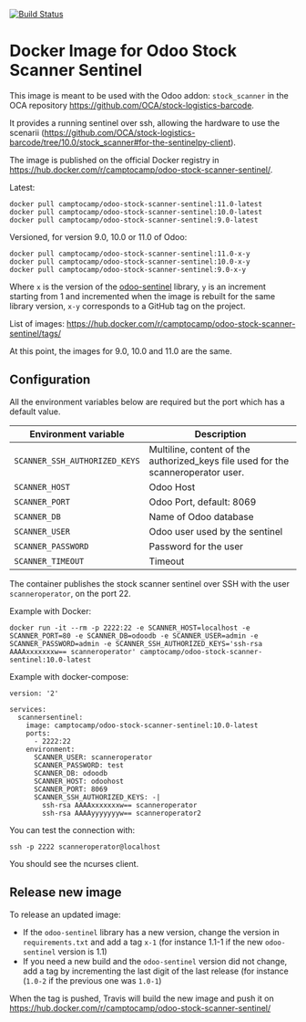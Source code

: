 [![Build Status](https://travis-ci.org/camptocamp/docker-odoo-stock-scanner-sentinel.svg?branch=master)](https://travis-ci.org/camptocamp/docker-odoo-stock-scanner-sentinel)

# Docker Image for Odoo Stock Scanner Sentinel

This image is meant to be used with the Odoo addon: `stock_scanner` in the OCA repository https://github.com/OCA/stock-logistics-barcode.

It provides a running sentinel over ssh, allowing the hardware to use the scenarii (https://github.com/OCA/stock-logistics-barcode/tree/10.0/stock_scanner#for-the-sentinelpy-client).

The image is published on the official Docker registry in https://hub.docker.com/r/camptocamp/odoo-stock-scanner-sentinel/.

Latest:
```
docker pull camptocamp/odoo-stock-scanner-sentinel:11.0-latest
docker pull camptocamp/odoo-stock-scanner-sentinel:10.0-latest
docker pull camptocamp/odoo-stock-scanner-sentinel:9.0-latest
```

Versioned, for version 9.0, 10.0 or 11.0 of Odoo:
```
docker pull camptocamp/odoo-stock-scanner-sentinel:11.0-x-y
docker pull camptocamp/odoo-stock-scanner-sentinel:10.0-x-y
docker pull camptocamp/odoo-stock-scanner-sentinel:9.0-x-y
```
Where `x` is the version of the
[odoo-sentinel](https://pypi.python.org/pypi/odoo-sentinel) library, `y` is an
increment starting from 1 and incremented when the image is rebuilt for the
same library version, `x-y` corresponds to a GitHub tag on the project.

List of images: https://hub.docker.com/r/camptocamp/odoo-stock-scanner-sentinel/tags/

At this point, the images for 9.0, 10.0 and 11.0 are the same.


## Configuration

All the environment variables below are required but the port which has a default value.

| Environment variable          | Description                                                                       |
|-------------------------------|-----------------------------------------------------------------------------------|
| `SCANNER_SSH_AUTHORIZED_KEYS` | Multiline, content of the authorized_keys file used for the scanneroperator user. |
| `SCANNER_HOST`                | Odoo Host                                                                         |
| `SCANNER_PORT`                | Odoo Port, default: 8069                                                          |
| `SCANNER_DB`                  | Name of Odoo database                                                             |
| `SCANNER_USER`                | Odoo user used by the sentinel                                                    |
| `SCANNER_PASSWORD`            | Password for the user                                                             |
| `SCANNER_TIMEOUT`             | Timeout                                                             |

The container publishes the stock scanner sentinel over SSH with the user
`scanneroperator`, on the port 22.

Example with Docker:

```
docker run -it --rm -p 2222:22 -e SCANNER_HOST=localhost -e SCANNER_PORT=80 -e SCANNER_DB=odoodb -e SCANNER_USER=admin -e SCANNER_PASSWORD=admin -e SCANNER_SSH_AUTHORIZED_KEYS='ssh-rsa AAAAxxxxxxxw== scanneroperator' camptocamp/odoo-stock-scanner-sentinel:10.0-latest
```

Example with docker-compose:

```
version: '2'

services:
  scannersentinel:
    image: camptocamp/odoo-stock-scanner-sentinel:10.0-latest
    ports:
      - 2222:22
    environment:
      SCANNER_USER: scanneroperator
      SCANNER_PASSWORD: test
      SCANNER_DB: odoodb
      SCANNER_HOST: odoohost
      SCANNER_PORT: 8069
      SCANNER_SSH_AUTHORIZED_KEYS: -|
        ssh-rsa AAAAxxxxxxxw== scanneroperator
        ssh-rsa AAAAyyyyyyyw== scanneroperator2
```

You can test the connection with:
```
ssh -p 2222 scanneroperator@localhost
```

You should see the ncurses client.

## Release new image

To release an updated image:

* If the `odoo-sentinel` library has a new version, change the version in
  `requirements.txt` and add a tag `x-1` (for instance 1.1-1 if the new
  `odoo-sentinel` version is 1.1)
* If you need a new build and the `odoo-sentinel` version did not change, add
  a tag by incrementing the last digit of the last release (for instance
  (`1.0-2` if the previous one was `1.0-1`)

When the tag is pushed, Travis will build the new image and push it on
https://hub.docker.com/r/camptocamp/odoo-stock-scanner-sentinel/
